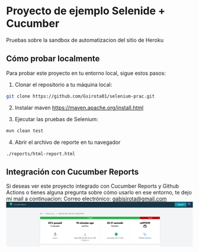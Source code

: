 # Proyecto de ejemplo Selenide + Cucumber

Pruebas sobre la sandbox de automatizacion del sitio de Heroku

## Cómo probar localmente

Para probar este proyecto en tu entorno local, sigue estos pasos:

1. Clonar el repositorio a tu máquina local:

```bash
git clone https://github.com/Gsirota01/selenium-prac.git
```
2. Instalar maven
    https://maven.apache.org/install.html

3. Ejecutar las pruebas de Selenium:
```bash
mvn clean test
```

4. Abrir el archivo de reporte en tu navegador
```
./reports/html-report.html
```

## Integración con Cucumber Reports
Si deseas ver este proyecto integrado con Cucumber Reports y Github Actions o tienes alguna pregunta sobre cómo usarlo en ese entorno, te dejo mi mail a continuacion:
Correo electrónico: gabisirota@gmail.com
![img.png](img/cucumber_reports.png)

